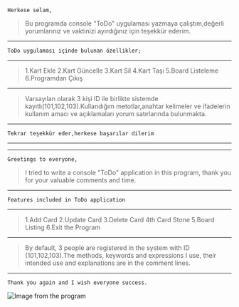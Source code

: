 ```Herkese selam,```
 >Bu programda console "ToDo" uygulaması yazmaya çalıştım,değerli yorumlarınız ve vaktinizi ayırdığınız için teşekkür ederim.
 ***
```ToDo uygulaması içinde bulunan özellikler;```
***
>1.Kart Ekle
2.Kart Güncelle
3.Kart Sil
4.Kart Taşı
5.Board Listeleme
6.Programdan Çıkış
***
>Varsayılan olarak 3 kişi ID ile birlikte sistemde kayıtlı(101,102,103).Kullandığım metotlar,anahtar kelimeler ve ifadelerin kullanım amacı ve açıklamaları yorum satırlarında bulunmakta.
***
```Tekrar teşekkür eder,herkese başarılar dilerim```
***
***
```Greetings to everyone,```
 >I tried to write a console "ToDo" application in this program, thank you for your valuable comments and time.
 ***
```Features included in ToDo application```
***
>1.Add Card
2.Update Card
3.Delete Card
4th Card Stone
5.Board Listing
6.Exit the Program
***
>By default, 3 people are registered in the system with ID (101,102,103).The methods, keywords and expressions I use, their intended use and explanations are in the comment lines.
***
```Thank you again and I wish everyone success.```

![Image from the program](<Ekran görüntüsü 2024-01-12 180852.png>)
